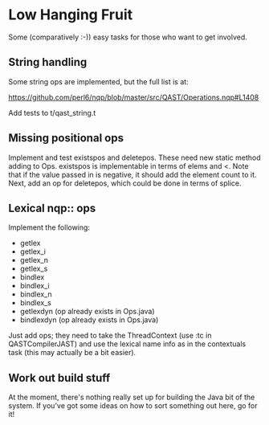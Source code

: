 # Low Hanging Fruit
Some (comparatively :-)) easy tasks for those who want to get involved.

## String handling
Some string ops are implemented, but the full list is at:

  https://github.com/perl6/nqp/blob/master/src/QAST/Operations.nqp#L1408

Add tests to t/qast_string.t

## Missing positional ops
Implement and test existspos and deletepos. These need new static method adding
to Ops. existspos is implementable in terms of elems and <. Note that if the value
passed in is negative, it should add the element count to it. Next, add an op
for deletepos, which could be done in terms of splice.

## Lexical nqp:: ops
Implement the following:

* getlex
* getlex_i
* getlex_n
* getlex_s
* bindlex 
* bindlex_i
* bindlex_n
* bindlex_s
* getlexdyn (op already exists in Ops.java)
* bindlexdyn (op already exists in Ops.java)

Just add ops; they need to take the ThreadContext (use :tc in QASTCompilerJAST)
and use the lexical name info as in the contextuals task (this may actually be
a bit easier).

## Work out build stuff
At the moment, there's nothing really set up for building the Java bit of
the system. If you've got some ideas on how to sort something out here, go
for it!
